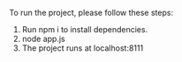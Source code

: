 To run the project, please follow these steps:  
1.  Run npm i to install dependencies.
2.  node app.js
3.  The project runs at localhost:8111 
